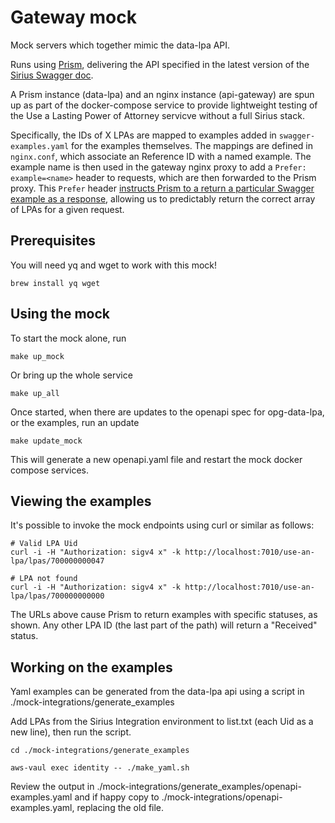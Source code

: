 # Gateway mock

Mock servers which together mimic the data-lpa API.

Runs using [Prism](https://stoplight.io/open-source/prism), delivering
the API specified in the latest version of the
[Sirius Swagger doc](https://github.com/ministryofjustice/opg-sirius-api-gateway/blob/master/docs/swagger.v1.yaml).

A Prism instance (data-lpa) and an nginx instance (api-gateway) are spun up as part of the docker-compose service to provide lightweight testing of the Use a Lasting Power of Attorney servicve without a full Sirius stack.

Specifically, the IDs of X LPAs are mapped to examples added in `swagger-examples.yaml` for the examples themselves.
The mappings are defined in `nginx.conf`, which associate an Reference ID with a named example.
The example name is then used in the gateway nginx proxy to add a `Prefer: example=<name>` header to requests, which are then forwarded to the Prism proxy. This `Prefer` header [instructs Prism to a return a particular Swagger example as a response](https://github.com/stoplightio/prism/blob/master/docs/guides/01-mocking.md#Response-Generation), allowing us to predictably return the correct array of LPAs for a given request.

## Prerequisites

You will need yq and wget to work with this mock!

```shell
brew install yq wget
```

## Using the mock

To start the mock alone, run

```shell
make up_mock
```

Or bring up the whole service

```shell
make up_all
```

Once started, when there are updates to the openapi spec for opg-data-lpa, or the examples, run an update

```shell
make update_mock
```

This will generate a new openapi.yaml file and restart the mock docker compose services.

## Viewing the examples

It's possible to invoke the mock endpoints using curl or similar as follows:

```shell
# Valid LPA Uid
curl -i -H "Authorization: sigv4 x" -k http://localhost:7010/use-an-lpa/lpas/700000000047

# LPA not found
curl -i -H "Authorization: sigv4 x" -k http://localhost:7010/use-an-lpa/lpas/700000000000
```

The URLs above cause Prism to return examples with specific statuses, as shown.
Any other LPA ID (the last part of the path) will return a "Received" status.

## Working on the examples

Yaml examples can be generated from the data-lpa api using a script in ./mock-integrations/generate_examples

Add LPAs from the Sirius Integration environment to list.txt (each Uid as a new line), then run the script.

```shell
cd ./mock-integrations/generate_examples

aws-vaul exec identity -- ./make_yaml.sh
```

Review the output in ./mock-integrations/generate_examples/openapi-examples.yaml and if happy copy to ./mock-integrations/openapi-examples.yaml, replacing the old file.
